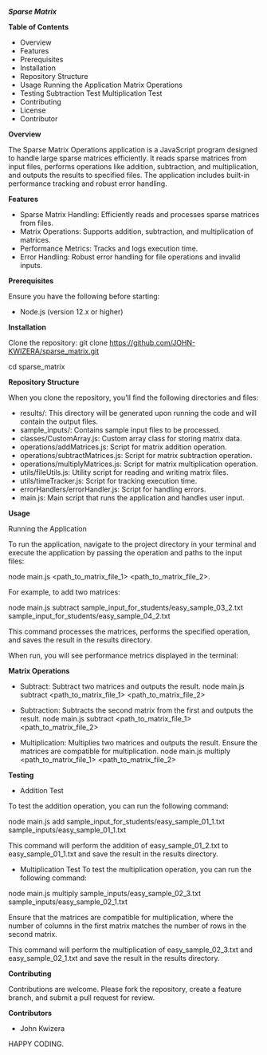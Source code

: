 ***Sparse Matrix***

**Table of Contents**

* Overview
* Features
* Prerequisites
* Installation
* Repository Structure
* Usage
 Running the Application
 Matrix Operations
* Testing
 Subtraction Test
 Multiplication Test
* Contributing
* License
* Contributor

**Overview**

The Sparse Matrix Operations application is a JavaScript program designed to handle large sparse matrices efficiently. It reads sparse matrices from input files, performs operations like addition, subtraction, and multiplication, and outputs the results to specified files. The application includes built-in performance tracking and robust error handling.

**Features**

* Sparse Matrix Handling: Efficiently reads and processes sparse matrices from files.
* Matrix Operations: Supports addition, subtraction, and multiplication of matrices.
* Performance Metrics: Tracks and logs execution time.
* Error Handling: Robust error handling for file operations and invalid inputs.

**Prerequisites**

Ensure you have the following before starting:

* Node.js (version 12.x or higher)

**Installation**

Clone the repository:
git clone https://github.com/JOHN-KWIZERA/sparse_matrix.git

cd sparse_matrix

**Repository Structure**

When you clone the repository, you'll find the following directories and files:

* results/: This directory will be generated upon running the code and will contain the output files.
* sample_inputs/: Contains sample input files to be processed.
* classes/CustomArray.js: Custom array class for storing matrix data.
* operations/addMatrices.js: Script for matrix addition operation.
* operations/subtractMatrices.js: Script for matrix subtraction operation.
* operations/multiplyMatrices.js: Script for matrix multiplication operation.
* utils/fileUtils.js: Utility script for reading and writing matrix files.
* utils/timeTracker.js: Script for tracking execution time.
* errorHandlers/errorHandler.js: Script for handling errors.
* main.js: Main script that runs the application and handles user input.

**Usage**

Running the Application

To run the application, navigate to the project directory in your terminal and execute the application by passing the operation and paths to the input files:

node main.js <operation> <path_to_matrix_file_1> <path_to_matrix_file_2>.

For example, to add two matrices:

node main.js subtract sample_input_for_students/easy_sample_03_2.txt sample_input_for_students/easy_sample_04_2.txt

This command processes the matrices, performs the specified operation, and saves the result in the results directory.

When run, you will see performance metrics displayed in the terminal:



**Matrix Operations** 

* Subtract: Subtract two matrices and outputs the result.
node main.js subtract <path_to_matrix_file_1> <path_to_matrix_file_2>

* Subtraction: Subtracts the second matrix from the first and outputs the result.
node main.js subtract <path_to_matrix_file_1> <path_to_matrix_file_2>

* Multiplication: Multiplies two matrices and outputs the result. Ensure the matrices are compatible for multiplication.
node main.js multiply <path_to_matrix_file_1> <path_to_matrix_file_2>

**Testing** 

* Addition Test

To test the addition operation, you can run the following command:

node main.js add sample_input_for_students/easy_sample_01_1.txt sample_inputs/easy_sample_01_1.txt

This command will perform the addition of easy_sample_01_2.txt to easy_sample_01_1.txt and save the result in the results directory.

* Multiplication Test
To test the multiplication operation, you can run the following command:

node main.js multiply sample_inputs/easy_sample_02_3.txt sample_inputs/easy_sample_02_1.txt

Ensure that the matrices are compatible for multiplication, where the number of columns in the first matrix matches the number of rows in the second matrix.

This command will perform the multiplication of easy_sample_02_3.txt and easy_sample_02_1.txt and save the result in the results directory.

**Contributing**

Contributions are welcome. Please fork the repository, create a feature branch, and submit a pull request for review.

**Contributors**

* John Kwizera

  

HAPPY CODING.
